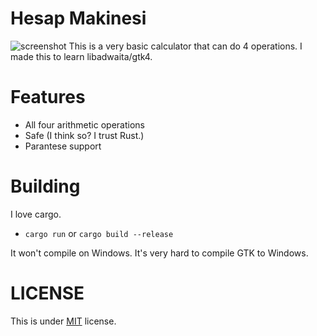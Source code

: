 # Hesap Makinesi
![screenshot](images/hesapmakinesi.png)
This is a very basic calculator that can do 4 operations. I made this to learn libadwaita/gtk4.

# Features
+ All four arithmetic operations
+ Safe (I think so? I trust Rust.)
+ Parantese support

# Building
I love cargo.
+ `cargo run` or `cargo build --release`

It won't compile on Windows. It's very hard to compile GTK to Windows.

# LICENSE
This is under [MIT](LICENSE) license.
